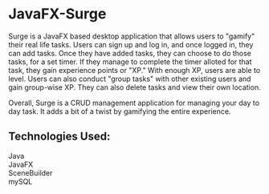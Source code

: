 # JavaFX-Surge


Surge is a JavaFX based desktop application that allows users to "gamify" their real life tasks. Users can sign up and log in, and once logged in, they can add tasks. Once they have added tasks, they can choose to do those tasks, for a set timer. If they manage to complete the timer alloted for that task, they gain experience points or "XP." With enough XP, users are able to level. Users can also conduct "group tasks" with other existing users and gain group-wise XP. They can also delete tasks and view their own location.

Overall, Surge is a CRUD management application for managing your day to day task. It adds a bit of a twist by gamifying the entire experience.

## Technologies Used:

Java </br>
JavaFX </br>
SceneBuilder </br>
mySQL </br>


